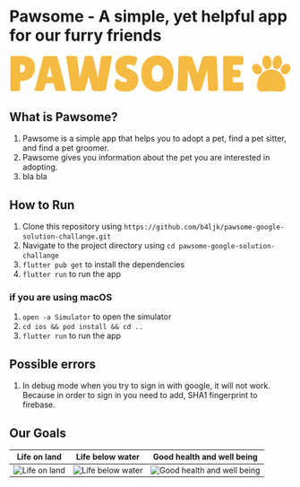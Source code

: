# Pawsome - A simple, yet helpful app for our furry friends

<a href="https://github.com/b4ljk/pawsome-google-solution-challange">
    <img src="https://raw.githubusercontent.com/b4ljk/pawsome-google-solution-challange/main/assets/images/logo.png" alt="Logo">
</a>

## What is Pawsome?

1. Pawsome is a simple app that helps you to adopt a pet, find a pet sitter, and find a pet groomer.
2. Pawsome gives you information about the pet you are interested in adopting.
3. bla bla

## How to Run

1. Clone this repository using `https://github.com/b4ljk/pawsome-google-solution-challange.git`
2. Navigate to the project directory using `cd pawsome-google-solution-challange`
3. `flutter pub get` to install the dependencies
4. `flutter run` to run the app

### if you are using macOS

1. `open -a Simulator` to open the simulator
2. `cd ios && pod install && cd ..`
3. `flutter run` to run the app

## Possible errors

1. In debug mode when you try to sign in with google, it will not work. Because
in order to sign in you need to add, SHA1 fingerprint to firebase.

## Our Goals

Life on land               | Life below water             |  Good health and well being
:-------------------------:|:-------------------------:|:-------------------------:
![Life on land](https://developers.google.com/static/community/images/gdsc-solution-challenge/goal-15_480.png)|![Life below water](https://developers.google.com/static/community/images/gdsc-solution-challenge/goal-14_480.png)|![Good health and well being](https://developers.google.com/static/community/images/gdsc-solution-challenge/goal-03_480.png)
